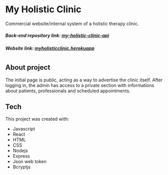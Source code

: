 # My Holistic Clinic

Commercial website/internal system of a holistic therapy clinic. 

##### Back-end repository link: [my-holistic-clinic-api](https://github.com/AnaCRDEL/my-holistic-clinic-api)
##### Website link: [myholisticclinic.herokuapp](https://myholisticclinic.herokuapp.com/)
#

## About project

The initial page is public, acting as a way to advertise the clinic itself. After logging in, the admin has access to a private section with informations about patients, professionals and scheduled appointments.

## Tech

This project was created with:
- Javascript
- React
- HTML
- CSS
- Nodejs
- Express
- Json web token
- Bcryptjs